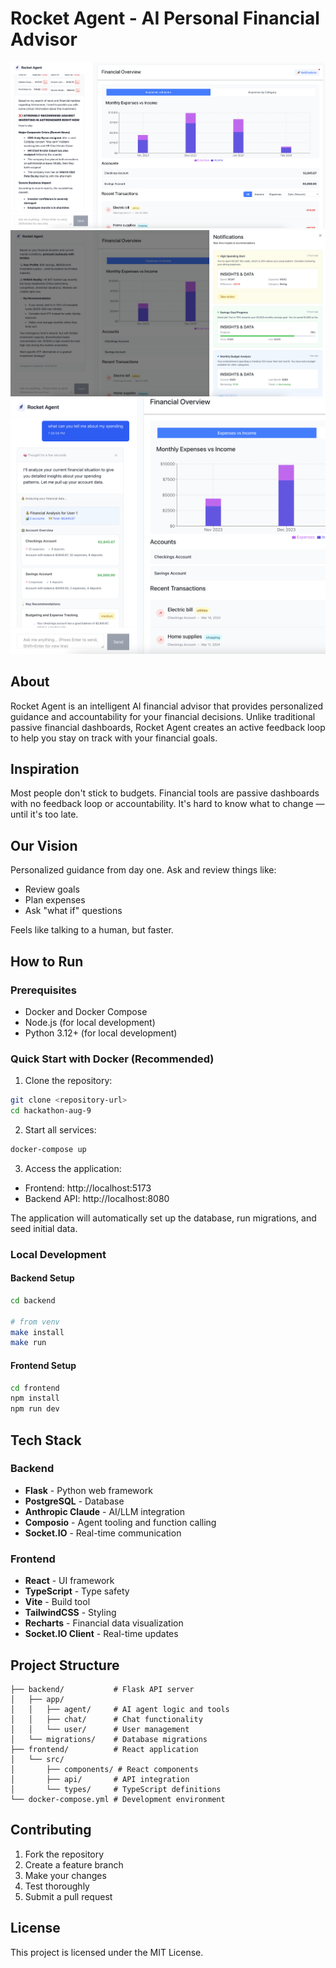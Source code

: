 # Rocket Agent - AI Personal Financial Advisor


![App Screenshot](frontend/public/image-1.png)
![App Screenshot](frontend/public/image-2.png)
![App Screenshot](frontend/public/image-3.png)

## About

Rocket Agent is an intelligent AI financial advisor that provides personalized guidance and accountability for your financial decisions. Unlike traditional passive financial dashboards, Rocket Agent creates an active feedback loop to help you stay on track with your financial goals.

## Inspiration
Most people don't stick to budgets. Financial tools are passive dashboards with no feedback loop or accountability. It's hard to know what to change — until it's too late.

## Our Vision
Personalized guidance from day one. Ask and review things like:
- Review goals
- Plan expenses
- Ask "what if" questions

Feels like talking to a human, but faster.

## How to Run

### Prerequisites
- Docker and Docker Compose
- Node.js (for local development)
- Python 3.12+ (for local development)

### Quick Start with Docker (Recommended)

1. Clone the repository:
```bash
git clone <repository-url>
cd hackathon-aug-9
```

2. Start all services:
```bash
docker-compose up
```

3. Access the application:
- Frontend: http://localhost:5173
- Backend API: http://localhost:8080

The application will automatically set up the database, run migrations, and seed initial data.

### Local Development

#### Backend Setup
```bash
cd backend

# from venv
make install 
make run

```

#### Frontend Setup
```bash
cd frontend
npm install
npm run dev
```

## Tech Stack

### Backend
- **Flask** - Python web framework
- **PostgreSQL** - Database
- **Anthropic Claude** - AI/LLM integration
- **Composio** - Agent tooling and function calling
- **Socket.IO** - Real-time communication

### Frontend
- **React** - UI framework
- **TypeScript** - Type safety
- **Vite** - Build tool
- **TailwindCSS** - Styling
- **Recharts** - Financial data visualization
- **Socket.IO Client** - Real-time updates

## Project Structure

```
├── backend/           # Flask API server
│   ├── app/
│   │   ├── agent/     # AI agent logic and tools
│   │   ├── chat/      # Chat functionality
│   │   └── user/      # User management
│   └── migrations/    # Database migrations
├── frontend/          # React application
│   └── src/
│       ├── components/ # React components
│       ├── api/       # API integration
│       └── types/     # TypeScript definitions
└── docker-compose.yml # Development environment
```

## Contributing

1. Fork the repository
2. Create a feature branch
3. Make your changes
4. Test thoroughly
5. Submit a pull request

## License

This project is licensed under the MIT License.
